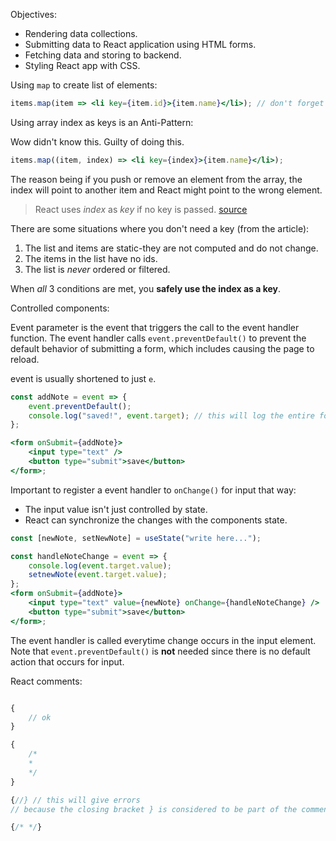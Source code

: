 Objectives:

-   Rendering data collections.
-   Submitting data to React application using HTML forms.
-   Fetching data and storing to backend.
-   Styling React app with CSS.

Using `map` to create list of elements:

```jsx
items.map(item => <li key={item.id}>{item.name}</li>); // don't forget to add a key
```

Using array index as keys is an Anti-Pattern:

Wow didn't know this. Guilty of doing this.

```jsx
items.map((item, index) => <li key={index}>{item.name}</li>);
```

The reason being if you push or remove an element from the array, the index will point to another item and React might point to the wrong element.

> React uses _index_ as _key_ if no key is passed. [source](https://robinpokorny.medium.com/index-as-a-key-is-an-anti-pattern-e0349aece318#1917)

There are some situations where you don't need a key (from the article):

1. The list and items are static-they are not computed and do not change.
2. The items in the list have no ids.
3. The list is _never_ ordered or filtered.

When _all_ 3 conditions are met, you **safely use the index as a key**.

Controlled components:

Event parameter is the event that triggers the call to the event handler function. The event handler calls `event.preventDefault()` to prevent the default behavior of submitting a form, which includes causing the page to reload.

event is usually shortened to just `e`.

```jsx
const addNote = event => {
    event.preventDefault();
    console.log("saved!", event.target); // this will log the entire form below
};

<form onSubmit={addNote}>
    <input type="text" />
    <button type="submit">save</button>
</form>;
```

Important to register a event handler to `onChange()` for input that way:

-   The input value isn't just controlled by state.
-   React can synchronize the changes with the components state.

```jsx
const [newNote, setNewNote] = useState("write here...");

const handleNoteChange = event => {
    console.log(event.target.value);
    setnewNote(event.target.value);
};
<form onSubmit={addNote}>
    <input type="text" value={newNote} onChange={handleNoteChange} />
    <button type="submit">save</button>
</form>;
```

The event handler is called everytime change occurs in the input element.
Note that `event.preventDefault()` is **not** needed since there is no default action that occurs for input.

React comments:

```jsx

{
    // ok
}

{
    /*
    *
    */
}

{//} // this will give errors
// because the closing bracket } is considered to be part of the comment and is thus ignored, which throws an error. (https://stackoverflow.com/questions/30766441/how-to-use-comments-in-react)

{/* */}
```
